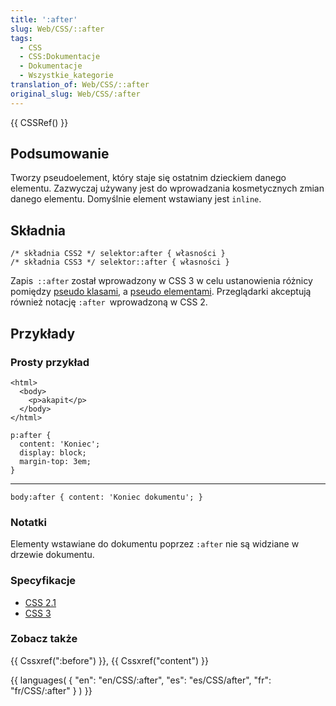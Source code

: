 ```yaml
---
title: ':after'
slug: Web/CSS/::after
tags:
  - CSS
  - CSS:Dokumentacje
  - Dokumentacje
  - Wszystkie_kategorie
translation_of: Web/CSS/::after
original_slug: Web/CSS/:after
---
```

{{ CSSRef() }}

## Podsumowanie

Tworzy pseudoelement, który staje się ostatnim dzieckiem danego elementu. Zazwyczaj używany jest do wprowadzania kosmetycznych zmian danego elementu. Domyślnie element wstawiany jest `inline`.

## Składnia

    /* składnia CSS2 */ selektor:after { własności }
    /* składnia CSS3 */ selektor::after { własności }

Zapis` ::aft​er` został wprowadzony w CSS 3 w celu ustanowienia różnicy pomiędzy [pseudo klasami](/pl/docs/Web/CSS/Pseudo-classes), a [pseudo elementami](/pl/docs/Web/CSS/Pseudo-elements). Przeglądarki akceptują również notację `:after `wprowadzoną w CSS 2.

## Przykłady

### Prosty przykład

    <html>
      <body>
        <p>akapit</p>
      </body>
    </html>

    p:after {
      content: 'Koniec';
      display: block;
      margin-top: 3em;
    }

---

    body:after { content: 'Koniec dokumentu'; }

### Notatki

Elementy wstawiane do dokumentu poprzez `:after` nie są widziane w drzewie dokumentu.

### Specyfikacje

- [CSS 2.1](http://www.w3.org/TR/1998/REC-CSS2-19980512/selector.html#before-and-after)
- [CSS 3](http://www.w3.org/TR/css3-selectors/#gen-content)

### Zobacz także

{{ Cssxref(":before") }}, {{ Cssxref("content") }}



{{ languages( { "en": "en/CSS/:after", "es": "es/CSS/after", "fr": "fr/CSS/:after" } ) }}
